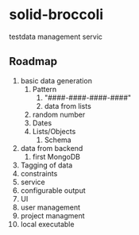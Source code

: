 # solid-broccoli
testdata management servic

## Roadmap

1. basic data generation
   1. Pattern
      1. "####-####-####-####"
      2. data from lists
   2. random number
   3. Dates
   4. Lists/Objects
      1. Schema
2. data from backend
   1. first MongoDB
3. Tagging of data
4. constraints
5. service
6. configurable output
7. UI
8. user management
9. project managment
10. local executable
